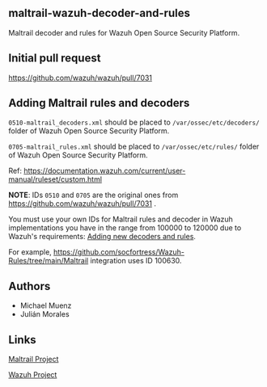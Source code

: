 ## maltrail-wazuh-decoder-and-rules
Maltrail decoder and rules for Wazuh Open Source Security Platform.

## Initial pull request

https://github.com/wazuh/wazuh/pull/7031

## Adding Maltrail rules and decoders

```0510-maltrail_decoders.xml``` should be placed to ```/var/ossec/etc/decoders/``` folder of Wazuh Open Source Security Platform.

```0705-maltrail_rules.xml``` should be placed to ```/var/ossec/etc/rules/``` folder of Wazuh Open Source Security Platform.

Ref: https://documentation.wazuh.com/current/user-manual/ruleset/custom.html

**NOTE**: IDs ```0510``` and ```0705``` are the original ones from https://github.com/wazuh/wazuh/pull/7031 .

You must use your own IDs for Maltrail rules and decoder in Wazuh implementations you have in the range from 100000 to 120000 due to Wazuh's requirements: [Adding new decoders and rules](https://documentation.wazuh.com/current/user-manual/ruleset/custom.html#adding-new-decoders-and-rules).

For example, https://github.com/socfortress/Wazuh-Rules/tree/main/Maltrail integration uses ID 100630.

## Authors

* Michael Muenz
* Julián Morales

## Links

[Maltrail Project](https://github.com/stamparm/maltrail)

[Wazuh Project](https://github.com/wazuh/wazuh)

